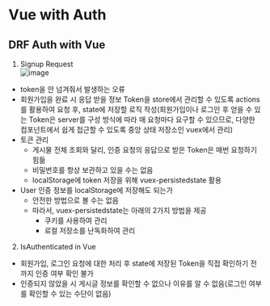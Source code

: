 # Vue with Auth

## DRF Auth with Vue
1. Signup Request  
![image](https://github.com/hyuna333/TIL/assets/122499274/f51027d1-eb51-440d-a7da-ca658b98a8fc)
- token을 안 넘겨줘서 발생하는 오류
- 회원가입을 완료 시 응답 받을 정보 Token을 store에서 관리할 수 있도록 actions를 활용하여 요청 후, state에 저장할 로직 작성(회원가입이나 로그인 후 얻을 수 있는 Token은 server를 구성 방식에 따라 매 요청마다 요구할 수 있으므로, 다양한 컴포넌트에서 쉽게 접근할 수 있도록 중앙 상태 저장소인 vuex에서 관리)
- 토큰 관리
  - 게시물 전체 조회와 달리, 인증 요청의 응답으로 받은 Token은 매번 요청하기 힘듦
  - 비밀번호를 항상 보관하고 있을 수는 없음
  - localStorage에 token 저장을 위해 vuex-persistedstate 활용
- User 인증 정보를 localStorage에 저장해도 되는가
  - 안전한 방법으로 볼 수는 없음
  - 따라서, vuex-persistedstate는 아래의 2가지 방법을 제공
    - 쿠키를 사용하여 관리
    - 로컬 저장소를 난독화하여 관리

2. IsAuthenticated in Vue
- 회원가입, 로그인 요청에 대한 처리 후 state에 저장된 Token을 직접 확인하기 전까지 인증 여부 확인 불가
- 인증되지 않았을 시 게시글 정보를 확인할 수 없으나 이유를 알 수 없음(로그인 여부를 확인할 수 있는 수단이 없음)


